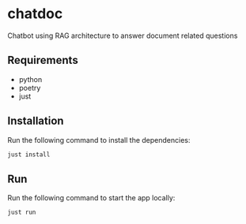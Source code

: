 # chatdoc

Chatbot using RAG architecture to answer document related questions

## Requirements

- python
- poetry
- just

## Installation

Run the following command to install the dependencies:

```bash
just install
```

## Run

Run the following command to start the app locally:

```bash
just run
```